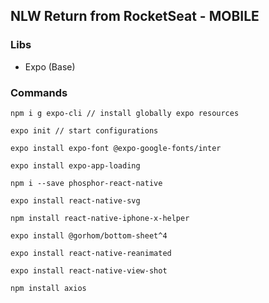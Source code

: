 ## NLW Return from RocketSeat - MOBILE

### Libs
- Expo (Base)

### Commands
```
npm i g expo-cli // install globally expo resources

expo init // start configurations

expo install expo-font @expo-google-fonts/inter

expo install expo-app-loading

npm i --save phosphor-react-native

expo install react-native-svg

npm install react-native-iphone-x-helper

expo install @gorhom/bottom-sheet^4

expo install react-native-reanimated

expo install react-native-view-shot

npm install axios

```